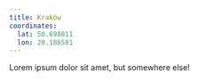 ```yaml
---
title: Kraków
coordinates:
  lat: 50.698811
  lon: 20.186581
---
```


Lorem ipsum dolor sit amet, but somewhere else!
